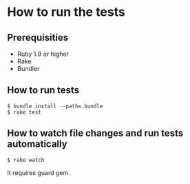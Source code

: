 How to run the tests
====================

## Prerequisities

- Ruby 1.9 or higher
- Rake
- Bundler

## How to run tests

```
$ bundle install --path=.bundle
$ rake test
```

## How to watch file changes and run tests automatically

```
$ rake watch
```

It requires guard gem.
